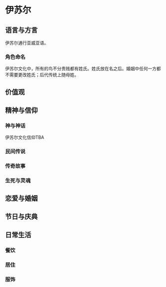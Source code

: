 # 伊苏尔

## 语言与方言

伊苏尔通行亚威亚语。

### 角色命名

伊苏尔文化中，所有的鸟不分贵贱都有姓氏。姓氏放在名之后。婚姻中任何一方都不需要更改姓氏；后代传统上随母姓。

## 价值观



## 精神与信仰

### 神与神话

伊苏尔文化信仰TBA

### 民间传说

### 传奇故事

### 生死与灵魂

## 恋爱与婚姻

## 节日与庆典

## 日常生活

### 餐饮

### 居住

### 服饰

